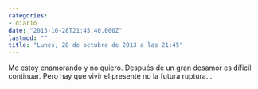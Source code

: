```yaml
---
categories:
- diario
date: "2013-10-28T21:45:40.000Z"
lastmod: ""
title: "Lunes, 28 de octubre de 2013 a las 21:45"
---
```


Me estoy enamorando y no quiero. Después de un gran desamor es díficil continuar. Pero hay que vivir el presente no la futura ruptura...